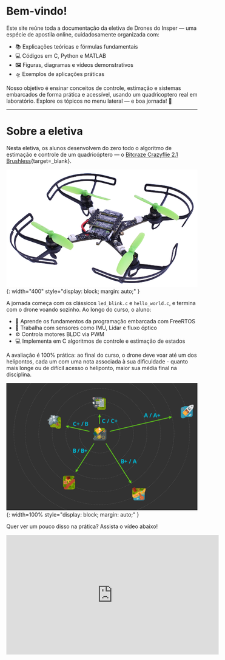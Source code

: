 # Bem-vindo!

Este site reúne toda a documentação da eletiva de Drones do Insper — uma espécie de apostila online, cuidadosamente organizada com:

- 📚 Explicações teóricas e fórmulas fundamentais
- 💻 Códigos em C, Python e MATLAB
- 🖼️ Figuras, diagramas e vídeos demonstrativos
- 🛸 Exemplos de aplicações práticas

Nosso objetivo é ensinar conceitos de controle, estimação e sistemas embarcados de forma prática e acessível, usando um quadricoptero real em laboratório. Explore os tópicos no menu lateral — e boa jornada! 🚀

---

# Sobre a eletiva

Nesta eletiva, os alunos desenvolvem do zero todo o algoritmo de estimação e controle de um quadricóptero — o [Bitcraze Crazyflie 2.1 Brushless](https://www.bitcraze.io/products/crazyflie-2-1-brushless/){target=_blank}.

![Crazyflie](images/crazyflie.png){: width="400" style="display: block; margin: auto;" }

A jornada começa com os clássicos `led_blink.c` e `hello_world.c`, e termina com o drone voando sozinho. Ao longo do curso, o aluno:

- 🧠 Aprende os fundamentos da programação embarcada com FreeRTOS
- 📡 Trabalha com sensores como IMU, Lidar e fluxo óptico
- ⚙️ Controla motores BLDC via PWM
- 💻 Implementa em C algoritmos de controle e estimação de estados

A avaliação é 100% prática: ao final do curso, o drone deve voar até um dos helipontos, cada um com uma nota associada à sua dificuldade - quanto mais longe ou de difícil acesso o heliponto, maior sua média final na disciplina.

![Alvos](images/alvos.svg){: width=100% style="display: block; margin: auto;" }

Quer ver um pouco disso na prática? Assista o vídeo abaixo!

<div align="center">
  <iframe width="560" height="315" 
          src="https://www.youtube.com/embed/BWKetwaHiyc?si=Z6z0i3ECyBbCU5V8" 
          frameborder="0" 
          allowfullscreen>
  </iframe>
</div>
